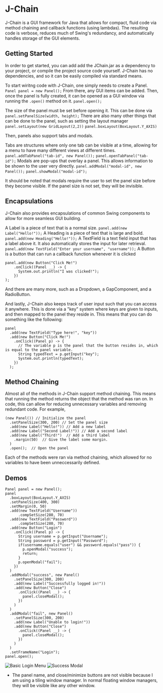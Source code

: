 # J-Chain

J-Chain is a GUI framework for Java that allows for compact, fluid code via method chaining and callback functions (using lambdas).
The resulting code is verbose, reduces much of Swing's redundancy, and automatically handles storage of the GUI elements.

## Getting Started
In order to get started, you can add add the JChain.jar as a dependency to your project, or compile the project source code yourself. J-Chain has no dependencies, and so it can be easily compiled via standard means. 

To start wiritng code with J-Chain, one simply needs to create a Panel.
```Panel panel = new Panel();```
From there, any GUI items can be added. Then, once the panel is fully created, it can be opened as a GUI window via running the `.open()` method on it.
```panel.open();```

The size of the panel must be set before opening it. This can be done via
```panel.setPanelSize(width, height);```
There are also many other things that can be done to the panel, such as setting the layout manager
```panel.setLayout(new GridLayout(2,2))```
```panel.boxLayout(BoxLayout.Y_AXIS)```

Then, panels also support tabs and modals.

Tabs are structures where only one tab can be visible at a time, allowing for a menu to have many different views at different times.
```panel.addTabPanel("tab-id", new Panel());```
```panel.openTabPanel("tab-id");```
Modals are pop-ups that overlay a panel. This allows information to be shown to the user very directly.
```panel.addModal("modal-id", new Panel());```
```panel.showModal("modal-id");```

It should be noted that modals require the user to set the panel size before they become visible. If the panel size is not set, they will be invisible.

## Encapsulations
J-Chain also provides encapsulations of common Swing components to allow for more seamless GUI building.

A Label is a piece of text that is a normal size.
```panel.add(new Label("Hello!"));```
A Heading is a piece of text that is large and bold.
```panel.add(new Heading("Hello!"));```
A TextField is a text field input that has a label above it. It also automatically stores the input for later retrieval.
```panel.add(new TextField("Enter your username", "username"));```
A Button is a button that can run a callback function whenever it is clicked
```
panel.add(new Button("Click Me!")
    .onClick((Panel __) -> {
      System.out.println("I was clicked!");
    })
);
```
And there are many more, such as a Dropdown, a GapComponent, and a RadioButton.

And lastly, J-Chain also keeps track of user input such that you can access it anywhere.
This is done via a "key" system where keys are given to inputs, and then mapped to the panel they reside in.
This means that you can do something like the following:
```
panel
  .add(new TextField("Type here!", "key"))
  .add(new Button("Click Me!")
    .onClick((Panel p) -> {
      // The variable p is the panel that the button resides in, which is equal to the panel variable.
      String typedText = p.getInput("key");
      System.out.println(typedText);
    })
  );
```

## Method Chaining
Almost all of the methods in J-Chain support method chaining. This means that running the method returns the object that the method was ran on.
In code, this can allow for reducing unnecessary variables and removing redundant code.
For example,
```
(new Panel()) // Initialize the panel
  .setPanelSize(300, 200) // Set the panel size
  .add(new Label("Hello!")) // Add a new label
  .add(new Label("Second Label!")) // Add a second label
  .add(new Label("Third!")  // Add a third label
    .margin(50)  // Give the label some margin.
  )
  .open();  // Open the panel
```
Each of the methods were ran via method chaining, which allowed for no variables to have been unneccessarily defined.

## Demos

```
Panel panel = new Panel();
panel
  .boxLayout(BoxLayout.Y_AXIS)
  .setPanelSize(400, 300)
  .setMargin(0, 50)
  .add(new TextField("Username"))
      .compSetSize(280, 70)
  .add(new TextField("Password"))
      .compSetSize(280, 70)
  .add(new Button("Login")
    .onClick((Panel p) -> {
      String username = p.getInput("Username");
      String password = p.getInput("Password");
      if(username.equals("user") && password.equals("pass")) {
        p.openModal("success");
        return;
      }
      p.openModal("fail");
    })
  )
  .addModal("success", new Panel()
    .setPanelSize(300, 200)
    .add(new Label("Successfully logged in!"))
    .add(new Button("Close")
      .onClick((Panel __) -> {
        panel.closeModal();
      })
    )
  )
  .addModal("fail", new Panel()
    .setPanelSize(300, 200)
    .add(new Label("Unable to login!"))
    .add(new Button("Close")
      .onClick((Panel __) -> {
        panel.closeModal();
      })
    )
  )
  .setFrameName("Login");
panel.open();
```
![Basic Login Menu](https://github.com/IsaacFleetwood/J-Chain/blob/main/screenshots/login-demo.png?raw=true)
![Success Modal](https://github.com/IsaacFleetwood/J-Chain/blob/main/screenshots/login-demo-modal.png?raw=true)
* The panel name, and close/minimize buttons are not visible because I am using a tiling window manager. In normal floating window managers, they will be visible like any other window.
